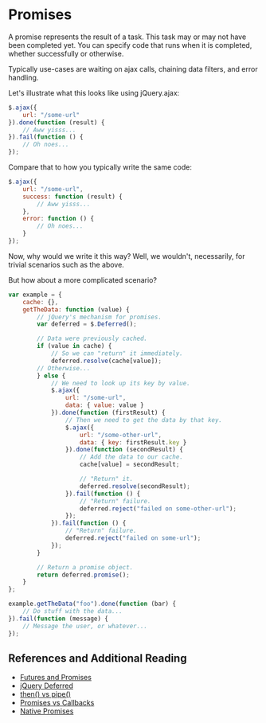 # Promises

A promise represents the result of a task. This task may or may not have
been completed yet. You can specify code that runs when it is completed,
whether successfully or otherwise.

Typically use-cases are waiting on ajax calls, chaining data filters,
and error handling.

Let's illustrate what this looks like using jQuery.ajax:

```javascript
$.ajax({
	url: "/some-url"
}).done(function (result) {
	// Aww yisss...
}).fail(function () {
	// Oh noes...
});
```

Compare that to how you typically write the same code:

```javascript
$.ajax({
	url: "/some-url",
	success: function (result) {
		// Aww yisss...
	},
	error: function () {
		// Oh noes...
	}
});
```

Now, why would we write it this way? Well, we wouldn't, necessarily,
for trivial scenarios such as the above.

But how about a more complicated scenario?

```javascript
var example = {
	cache: {},
	getTheData: function (value) {
		// jQuery's mechanism for promises.
		var deferred = $.Deferred();

		// Data were previously cached.
		if (value in cache) {
			// So we can "return" it immediately.
			deferred.resolve(cache[value]);
		// Otherwise...
		} else {
			// We need to look up its key by value.
			$.ajax({
				url: "/some-url",
				data: { value: value }
			}).done(function (firstResult) {
				// Then we need to get the data by that key.
				$.ajax({
					url: "/some-other-url",
					data: { key: firstResult.key }
				}).done(function (secondResult) {
					// Add the data to our cache.
					cache[value] = secondResult;

					// "Return" it.
					deferred.resolve(secondResult);
				}).fail(function () {
					// "Return" failure.
					deferred.reject("failed on some-other-url");
				});
			}).fail(function () {
				// "Return" failure.
				deferred.reject("failed on some-url");
			});
		}

		// Return a promise object.
		return deferred.promise();
	}
};

example.getTheData("foo").done(function (bar) {
	// Do stuff with the data...
}).fail(function (message) {
	// Message the user, or whatever...
});
```

## References and Additional Reading

- [Futures and Promises](http://goo.gl/cwTYz)
- [jQuery Deferred](http://goo.gl/sbcydG)
- [then() vs pipe()](http://goo.gl/eWnbX)
- [Promises vs Callbacks](http://goo.gl/JBgrP)
- [Native Promises](http://goo.gl/vTdulW)